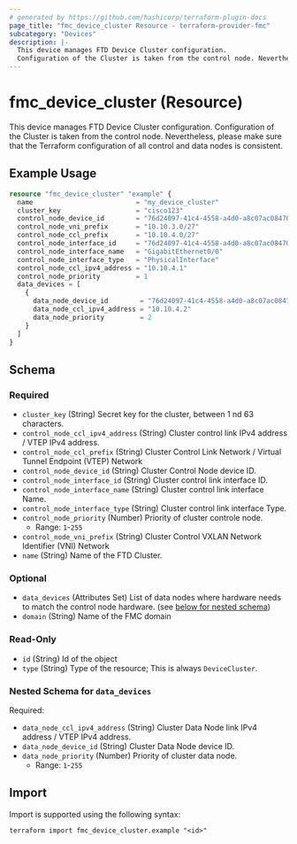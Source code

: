 ```yaml
---
# generated by https://github.com/hashicorp/terraform-plugin-docs
page_title: "fmc_device_cluster Resource - terraform-provider-fmc"
subcategory: "Devices"
description: |-
  This device manages FTD Device Cluster configuration.
  Configuration of the Cluster is taken from the control node. Nevertheless, please make sure that the Terraform configuration of all control and data nodes is consistent.
---
```


# fmc_device_cluster (Resource)

This device manages FTD Device Cluster configuration.
Configuration of the Cluster is taken from the control node. Nevertheless, please make sure that the Terraform configuration of all control and data nodes is consistent.

## Example Usage

```terraform
resource "fmc_device_cluster" "example" {
  name                          = "my_device_cluster"
  cluster_key                   = "cisco123"
  control_node_device_id        = "76d24097-41c4-4558-a4d0-a8c07ac08470"
  control_node_vni_prefix       = "10.10.3.0/27"
  control_node_ccl_prefix       = "10.10.4.0/27"
  control_node_interface_id     = "76d24097-41c4-4558-a4d0-a8c07ac08470"
  control_node_interface_name   = "GigabitEthernet0/0"
  control_node_interface_type   = "PhysicalInterface"
  control_node_ccl_ipv4_address = "10.10.4.1"
  control_node_priority         = 1
  data_devices = [
    {
      data_node_device_id        = "76d24097-41c4-4558-a4d0-a8c07ac08470"
      data_node_ccl_ipv4_address = "10.10.4.2"
      data_node_priority         = 2
    }
  ]
}
```

<!-- schema generated by tfplugindocs -->
## Schema

### Required

- `cluster_key` (String) Secret key for the cluster, between 1 nd 63 characters.
- `control_node_ccl_ipv4_address` (String) Cluster control link IPv4 address / VTEP IPv4 address.
- `control_node_ccl_prefix` (String) Cluster Control Link Network / Virtual Tunnel Endpoint (VTEP) Network
- `control_node_device_id` (String) Cluster Control Node device ID.
- `control_node_interface_id` (String) Cluster control link interface ID.
- `control_node_interface_name` (String) Cluster control link interface Name.
- `control_node_interface_type` (String) Cluster control link interface Type.
- `control_node_priority` (Number) Priority of cluster controle node.
  - Range: `1`-`255`
- `control_node_vni_prefix` (String) Cluster Control VXLAN Network Identifier (VNI) Network
- `name` (String) Name of the FTD Cluster.

### Optional

- `data_devices` (Attributes Set) List of data nodes where hardware needs to match the control node hardware. (see [below for nested schema](#nestedatt--data_devices))
- `domain` (String) Name of the FMC domain

### Read-Only

- `id` (String) Id of the object
- `type` (String) Type of the resource; This is always `DeviceCluster`.

<a id="nestedatt--data_devices"></a>
### Nested Schema for `data_devices`

Required:

- `data_node_ccl_ipv4_address` (String) Cluster Data Node link IPv4 address / VTEP IPv4 address.
- `data_node_device_id` (String) Cluster Data Node device ID.
- `data_node_priority` (Number) Priority of cluster data node.
  - Range: `1`-`255`

## Import

Import is supported using the following syntax:

```shell
terraform import fmc_device_cluster.example "<id>"
```
